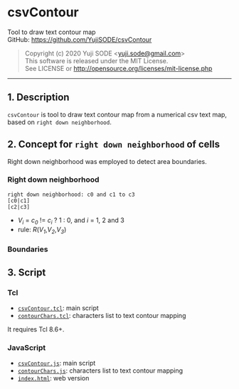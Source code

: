 # csvContour
Tool to draw text contour map  
GitHub: https://github.com/YujiSODE/csvContour  
>Copyright (c) 2020 Yuji SODE \<yuji.sode@gmail.com\>  
>This software is released under the MIT License.  
>See LICENSE or http://opensource.org/licenses/mit-license.php  
______
## 1. Description
`csvContour` is tool to draw text contour map from a numerical csv text map, based on `right down neighborhood`.

## 2. Concept for `right down neighborhood` of cells
Right down neighborhood was employed to detect area boundaries.

### Right down neighborhood
    right down neighborhood: c0 and c1 to c3
    [c0|c1]
    [c2|c3]
	
- _V<sub>i</sub>_ = _c<sub>0</sub>_ != _c<sub>i</sub>_ ? 1 : 0, and _i_ = 1, 2 and 3
- rule: _R_(_V<sub>1</sub>_,_V<sub>2</sub>_,_V<sub>3</sub>_)

### Boundaries

## 3. Script
### Tcl
- [`csvContour.tcl`](csvContour.tcl): main script
- [`contourChars.tcl`](contourChars.tcl): characters list to text contour mapping

It requires Tcl 8.6+.

### JavaScript
- [`csvContour.js`](csvContour.js): main script
- [`contourChars.js`](contourChars.js): characters list to text contour mapping
- [`index.html`](index.html): web version

